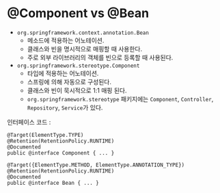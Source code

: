 # @Component vs @Bean

- `org.springframework.context.annotation.Bean`
  - 메소드에 적용하는 어노테이션.
  - 클래스와 빈을 명시적으로 매핑할 때 사용한다.
  - 주로 외부 라이브러리의 객체를 빈으로 등록할 때 사용된다.
- `org.springframework.stereotype.Component`
  - 타입에 적용하는 어노테이션.
  - 스프링에 의해 자동으로 구성된다.
  - 클래스와 빈이 묵시적으로 1:1 매핑 된다.
  - `org.springframework.stereotype` 패키지에는 `Component`, `Controller`, `Repository`, `Service`가 있다.

인터페이스 코드 :

    @Target(ElementType.TYPE)
    @Retention(RetentionPolicy.RUNTIME)
    @Documented
    public @interface Component { ... }

    @Target({ElementType.METHOD, ElementType.ANNOTATION_TYPE})
    @Retention(RetentionPolicy.RUNTIME)
    @Documented
    public @interface Bean { ... }